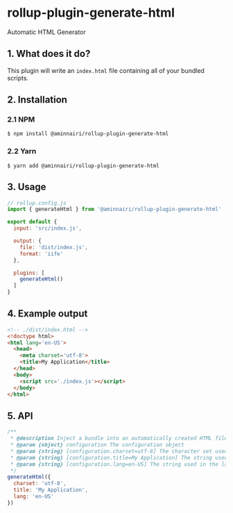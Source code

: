 # rollup-plugin-generate-html

Automatic HTML Generator

## 1. What does it do?

This plugin will write an `index.html` file containing all of your bundled scripts.

## 2. Installation

### 2.1 NPM

```shell
$ npm install @aminnairi/rollup-plugin-generate-html
```

### 2.2 Yarn

```shell
$ yarn add @aminnairi/rollup-plugin-generate-html
```

## 3. Usage

```javascript
// rollup.config.js
import { generateHtml } from '@aminnairi/rollup-plugin-generate-html'

export default {
  input: 'src/index.js',

  output: {
    file: 'dist/index.js',
    format: 'iife'
  },

  plugins: [
    generateHtml()
  ]
}
```

## 4. Example output

```html
<!-- ./dist/index.html -->
<!doctype html>
<html lang='en-US'>
  <head>
    <meta charset='utf-8'>
    <title>My Application</title>
  </head>
  <body>
    <script src='./index.js'></script>
  </body>
</html>
```

## 5. API

```javascript
/**
 * @description Inject a bundle into an automatically created HTML file
 * @param {object} configuration The configuration object
 * @param {string} [configuration.charset=utf-8] The character set used in the meta charset tag
 * @param {string} [configuration.title=My Application] The string used in the HTML title tag
 * @param {string} [configuration.lang=en-US] The string used in the lang attribute of the html tag
 */
generateHtml({
  charset: 'utf-8',
  title: 'My Application',
  lang: 'en-US'
})
```